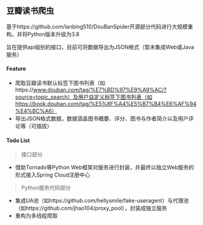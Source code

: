 ## 豆瓣读书爬虫

基于https://github.com/lanbing510/DouBanSpider开源部分代码进行大规模重构，并将Python版本升级为3.8

旨在提供api级别的接口，目前可将数据导出为JSON格式（暂未集成Web或Java服务）

#### Feature
 - 爬取豆瓣读书默认标签下图书列表（如https://www.douban.com/tag/%E7%BD%97%E9%A9%AC/?source=topic_search）及用户自定义标签下图书列表（如https://book.douban.com/tag/%E5%8F%A4%E5%B7%B4%E6%AF%94%E4%BC%A6）
 - 导出JSON格式数据，数据涵盖图书概要、评分、图书与作者简介以及用户评论等（可插拔）
 
#### Todo List
 > 接口部分
 - 借助Tornado等Python Web框架对服务进行封装，并最终以独立Web服务的形式接入Spring Cloud注册中心
 > Python服务代码部分
 - 集成UA池（如https://github.com/hellysmile/fake-useragent）与代理池（如https://github.com/jhao104/proxy_pool），封装成独立服务
 - 重构为多线程爬取